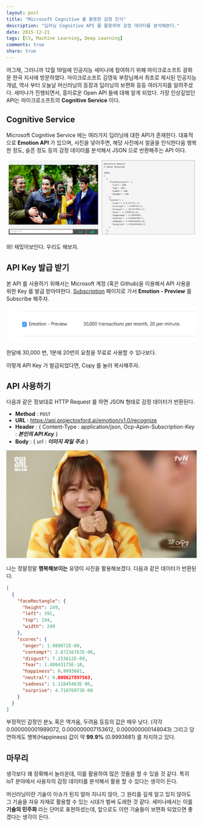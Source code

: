 ```yaml
---
layout: post
title: "Microsoft Cognitive 를 활용한 감정 인식"
description: "딥러닝 Cognitive API 를 활용하여 감정 데이터를 분석해본다."
date: 2015-12-21
tags: [CV, Machine Learning, Deep Learning]
comments: true
share: true
---
```


어그제, 그러니까 12월 19일에 인공지능 세미나에 참여하기 위해 마이크로소프트 광화문 한국 지사에 방문하였다. 마이크로소프트 김영욱 부장님께서 최초로 제시된 인공지능 개념, 역사 부터 오늘날 머신러닝의 등장과 딥러닝의 보편화 등등 여러가지를 알려주셨다. 세미나가 진행되면서, 흥미로운 Open API 들에 대해 알게 되었다. 가장 인상깊었던 API는 마이크로소프트의 **Cognitive Service** 이다. 

## Cognitive Service

Microsoft Cognitive Service 에는 여러가지 딥러닝에 대한 API가 존재한다. 대표적으로 **Emotion API** 가 있으며, 사진을 넣어주면, 해당 사진에서 얼굴을 인식한다음 행복한 정도, 슬픈 정도 등의 감정 데이터를 분석해서 JSON 으로 반환해주는 API 이다.

![](./images/cognitive-1.png)

와! 재밌어보인다. 우리도 해보자.

## API Key 발급 받기

본 API 를 사용하기 위해서는 Microsoft 계정 (혹은 Github)을 이용해서 API 사용을 위한 Key 를 발급 받아야한다. [Subscription](https://www.microsoft.com/cognitive-services/en-US/subscriptions) 페이지로 가서 **Emotion - Preview** 를 Subscribe 해주자.

![](./images/cognitive-2.png)

한달에 30,000 번, 1분에 20번의 요청을 무료로 사용할 수 있나보다.

이렇게 API Key 가 발급되었다면, Copy 를 눌러 복사해주자.

## API 사용하기

다음과 같은 정보대로 HTTP Request 를 하면 JSON 형태로 감정 데이터가 반환된다.

* **Method** : `POST`
* **URL** : https://api.projectoxford.ai/emotion/v1.0/recognize
* **Header** : { Content-Type : application/json, Ocp-Apim-Subscription-Key : ***본인의 API Key*** }
* **Body** : { url : ***이미지 파일 주소*** }

![](./images/cognitive-4.jpg)

나는 정말정말 **행복해보이는** 유댕이 사진을 활용해보겠다. 다음과 같은 데이터가 반환된다.

```json
[
  {
    "faceRectangle": {
      "height": 249,
      "left": 391,
      "top": 194,
      "width": 249
    },
    "scores": {
      "anger": 1.989072E-09,
      "contempt": 2.87216767E-06,
      "disgust": 7.153612E-09,
      "fear": 1.48043175E-10,
      "happiness": 0.9993681,
      "neutral": 0.000627897563,
      "sadness": 1.11845463E-06,
      "surprise": 4.71076973E-08
    }
  }
]
```

부정적인 감정인 분노 혹은 역겨움, 두려움 등등의 값은 매우 낮다. (각각 0.000000001989072, 0.000000007153612, 0.000000000148043) 그리고 당연하게도 행복(Happiness) 값이 약 **99.9%** (0.9993681) 를 차지하고 있다.

## 마무리

생각보다 꽤 정확해서 놀라운데, 이를 활용하여 많은 것들을 할 수 있을 것 같다. 특히 IoT 분야에서 사용자의 감정 데이터를 분석해서 활용 할 수 있다는 생각이 든다.

머신러닝이란 기술이 이슈가 된지 얼마 지나지 않아, 그 원리를 깊게 알고 있지 않아도 그 기술을 자유 자재로 활용할 수 있는 시대가 벌써 도래한 것 같다. 세미나에서는 이를 **기술의 민주화** 라는 단어로 표현하셨는데, 앞으로도 이런 기술들이 보편화 되었으면 좋겠다는 생각이 든다.